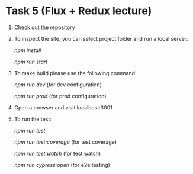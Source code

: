 # Task 5 (Flux + Redux lecture)

1. Check out the repository
2. To inspect the site, you can select project folder and run a local server:

    *npm install*

    *npm run start*

3. To make build please use the following command:

    *npm run dev*  (for dev configuration)

    *npm run prod*  (for prod configuration)

4. Open a browser and visit localhost:3001

5. To run the test:

    *npm run test*

    *npm run test:coverage* (for test coverage)

    *npm run test:watch* (for test watch)

    *npm run cypress:open* (for e2e testing)